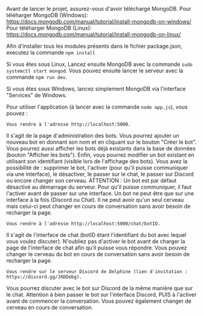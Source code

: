 Avant de lancer le projet, assurez-vous d'avoir téléchargé MongoDB.
Pour téléharger MongoDB (Windows): https://docs.mongodb.com/manual/tutorial/install-mongodb-on-windows/
Pour téléharger MongoDB (Linux): https://docs.mongodb.com/manual/tutorial/install-mongodb-on-linux/

Afin d'installer tous les modules présents dans le fichier package.json, executez la commande `npm install`

Si vous êtes sous Linux,
    Lancez ensuite MongoDB avec la commande `sudo systemctl start mongod`.
    Vous pouvez ensuite lancer le serveur avec la commande `npm run dev`.

Si vous êtes sous Windows, lancez simplement MongoDB via l'interface "Services" de Windows.




Pour utiliser l'application (à lancer avec la commande `node app.js`), vous pouvez :

    Vous rendre à l'adresse http://localhost:5000.
Il s'agit de la page d'administration des bots. Vous pourrez ajouter un nouveau bot en donnant son nom et en cliquant sur le bouton "Créer le bot". Vous pourrez aussi afficher les bots déjà existants dans la base de données (bouton "Afficher les bots"). Enfin, vous pourrez modifier un bot existant en utilisant son identifiant (visible lors de l'affichage des bots).
Vous avez la possibilité de : supprimer le bot, l'activer (pour qu'il puisse communiquer via une interface), le désactiver, le passer sur le chat, le passer sur Discord ou encore changer son cerveau.
ATTENTION : Un bot est par défaut désactivé au démarrage du serveur. Pour qu'il puisse communiquer, il faut l'activer avant de passer sur une interface.
Un bot ne peut être que sur une interface à la fois (Discord ou Chat). Il ne peut avoir qu'un seul cerveau mais celui-ci peut changer en cours de conversation sans avoir besoin de recharger la page.

    Vous rendre à l'adresse http://localhost:5000/chat/botID.
Il s'agit de l'interface de chat (botID étant l'identifiant du bot avec lequel vous voulez discuter).
N'oubliez pas d'activer le bot avant de charger la page de l'interface de chat afin qu'il puisse vous répondre.
Vous pouvez changer le cerveau du bot en cours de conversation sans avoir besoin de recharger la page.

    Vous rendre sur le serveur Discord de Delphine (lien d'invitation : https://discord.gg/J6DDebg).
Vous pourrez discuter avec le bot sur Discord de la même manière que sur le chat. 
Attention à bien passer le bot sur l'interface Discord, PUIS à l'activer avant de commencer la conversation.
Vous pouvez également changer de cerveau en cours de conversation.
